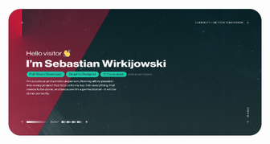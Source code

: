 ![Github Header](https://github.com/xwirkijowski/xwirkijowski/blob/42d2e6edcdc2e45b6d5695699c9c34675f08cf91/github.png)
